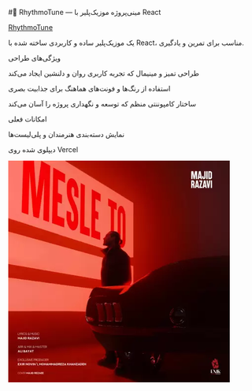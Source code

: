
#🎵 RhythmoTune — مینی‌پروژه موزیک‌پلیر با React

[RhythmoTune](musicc-fhg2mb73n-saras-projects-a625c463.vercel.app)




یک موزیک‌پلیر ساده و کاربردی ساخته شده با React، مناسب برای تمرین و یادگیری.

ویژگی‌های طراحی

طراحی تمیز و مینیمال که تجربه کاربری روان و دلنشین ایجاد می‌کند

استفاده از رنگ‌ها و فونت‌های هماهنگ برای جذابیت بصری

ساختار کامپوننتی منظم که توسعه و نگهداری پروژه را آسان می‌کند

امکانات فعلی

نمایش دسته‌بندی هنرمندان و پلی‌لیست‌ها

دیپلوی شده روی Vercel


![پیش‌نمایش وبسایت](public/img/majid-razavi-8211-mesle-to_450.webp)
